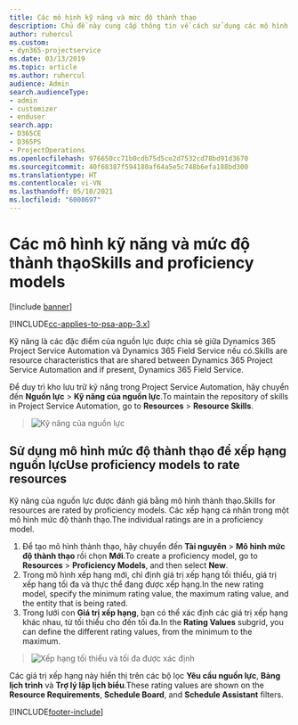 ```yaml
---
title: Các mô hình kỹ năng và mức độ thành thạo
description: Chủ đề này cung cấp thông tin về cách sử dụng các mô hình kỹ năng và mức độ thành thạo.
author: ruhercul
ms.custom:
- dyn365-projectservice
ms.date: 03/13/2019
ms.topic: article
ms.author: ruhercul
audience: Admin
search.audienceType:
- admin
- customizer
- enduser
search.app:
- D365CE
- D365PS
- ProjectOperations
ms.openlocfilehash: 976650cc71b0cdb75d5ce2d7532cd78bd91d3670
ms.sourcegitcommit: 40f68387f594180af64a5e5c748b6efa188bd300
ms.translationtype: HT
ms.contentlocale: vi-VN
ms.lasthandoff: 05/10/2021
ms.locfileid: "6008697"
---
```

# <a name="skills-and-proficiency-models"></a><span data-ttu-id="d21d4-103">Các mô hình kỹ năng và mức độ thành thạo</span><span class="sxs-lookup"><span data-stu-id="d21d4-103">Skills and proficiency models</span></span>

[!include [banner](../includes/psa-now-project-operations.md)]

[!INCLUDE[cc-applies-to-psa-app-3.x](../includes/cc-applies-to-psa-app-3x.md)]

<span data-ttu-id="d21d4-104">Kỹ năng là các đặc điểm của nguồn lực được chia sẻ giữa Dynamics 365 Project Service Automation và Dynamics 365 Field Service nếu có.</span><span class="sxs-lookup"><span data-stu-id="d21d4-104">Skills are resource characteristics that are shared between Dynamics 365 Project Service Automation and if present, Dynamics 365 Field Service.</span></span> 

<span data-ttu-id="d21d4-105">Để duy trì kho lưu trữ kỹ năng trong Project Service Automation, hãy chuyển đến **Nguồn lực** \> **Kỹ năng của nguồn lực**.</span><span class="sxs-lookup"><span data-stu-id="d21d4-105">To maintain the repository of skills in Project Service Automation, go to **Resources** \> **Resource Skills**.</span></span> 

> ![Kỹ năng của nguồn lực](media/Resource-Management-image84.png)

## <a name="use-proficiency-models-to-rate-resources"></a><span data-ttu-id="d21d4-107">Sử dụng mô hình mức độ thành thạo để xếp hạng nguồn lực</span><span class="sxs-lookup"><span data-stu-id="d21d4-107">Use proficiency models to rate resources</span></span>

<span data-ttu-id="d21d4-108">Kỹ năng của nguồn lực được đánh giá bằng mô hình thành thạo.</span><span class="sxs-lookup"><span data-stu-id="d21d4-108">Skills for resources are rated by proficiency models.</span></span> <span data-ttu-id="d21d4-109">Các xếp hạng cá nhân trong một mô hình mức độ thành thạo.</span><span class="sxs-lookup"><span data-stu-id="d21d4-109">The individual ratings are in a proficiency model.</span></span> 

1. <span data-ttu-id="d21d4-110">Để tạo mô hình thành thạo, hãy chuyển đến **Tài nguyên** \> **Mô hình mức độ thành thạo** rồi chọn **Mới**.</span><span class="sxs-lookup"><span data-stu-id="d21d4-110">To create a proficiency model, go to **Resources** \> **Proficiency Models**, and then select **New**.</span></span>
2. <span data-ttu-id="d21d4-111">Trong mô hình xếp hạng mới, chỉ định giá trị xếp hạng tối thiểu, giá trị xếp hạng tối đa và thực thể đang được xếp hạng.</span><span class="sxs-lookup"><span data-stu-id="d21d4-111">In the new rating model, specify the minimum rating value, the maximum rating value, and the entity that is being rated.</span></span>
3. <span data-ttu-id="d21d4-112">Trong lưới con **Giá trị xếp hạng**, bạn có thể xác định các giá trị xếp hạng khác nhau, từ tối thiểu cho đến tối đa.</span><span class="sxs-lookup"><span data-stu-id="d21d4-112">In the **Rating Values** subgrid, you can define the different rating values, from the minimum to the maximum.</span></span>

> ![Xếp hạng tối thiểu và tối đa được xác định](media/Resource-Management-image85.png)

<span data-ttu-id="d21d4-114">Các giá trị xếp hạng này hiển thị trên các bộ lọc **Yêu cầu nguồn lực**, **Bảng lịch trình** và **Trợ lý lập lịch biểu**.</span><span class="sxs-lookup"><span data-stu-id="d21d4-114">These rating values are shown on the **Resource Requirements**, **Schedule Board**, and **Schedule Assistant** filters.</span></span>


[!INCLUDE[footer-include](../includes/footer-banner.md)]